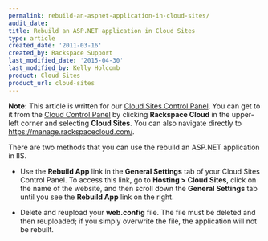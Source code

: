```yaml
---
permalink: rebuild-an-aspnet-application-in-cloud-sites/
audit_date:
title: Rebuild an ASP.NET application in Cloud Sites
type: article
created_date: '2011-03-16'
created_by: Rackspace Support
last_modified_date: '2015-04-30'
last_modified_by: Kelly Holcomb
product: Cloud Sites
product_url: cloud-sites
---
```


**Note:** This article is written for our [Cloud Sites Control Panel](https://manage.rackspacecloud.com/). You can get to it from the [Cloud Control Panel](https://mycloud.rackspace.com) by clicking **Rackspace Cloud** in the upper-left corner and selecting **Cloud Sites**. You can also navigate directly to <https://manage.rackspacecloud.com/>.

There are two methods that you can use the rebuild an ASP.NET
application in IIS.

-   Use the **Rebuild App** link in the **General Settings** tab of your
    Cloud Sites Control Panel. To access this link, go to **Hosting &gt;
    Cloud Sites**, click on the name of the website, and then scroll
    down the **General Settings** tab until you see the **Rebuild App**
    link on the right.

-   Delete and reupload your **web.config** file. The file must be
    deleted and then reuploaded; if you simply overwrite the file, the
    application will not be rebuilt.
